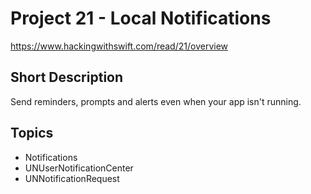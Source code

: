 # Project 21 - Local Notifications
https://www.hackingwithswift.com/read/21/overview

## Short Description
Send reminders, prompts and alerts even when your app isn't running.

## Topics
- Notifications
- UNUserNotificationCenter
- UNNotificationRequest
